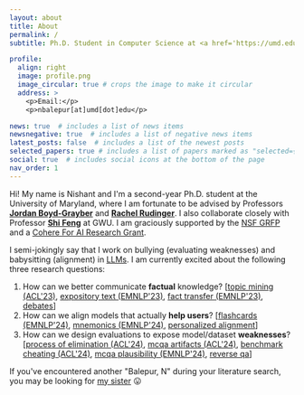 ```yaml
---
layout: about
title: About
permalink: /
subtitle: Ph.D. Student in Computer Science at <a href='https://umd.edu/'>University of Maryland, College Park</a>

profile:
  align: right
  image: profile.png
  image_circular: true # crops the image to make it circular
  address: >
    <p>Email:</p>
    <p>nbalepur[at]umd[dot]edu</p>

news: true  # includes a list of news items
newsnegative: true  # includes a list of negative news items
latest_posts: false  # includes a list of the newest posts
selected_papers: true # includes a list of papers marked as "selected={true}"
social: true  # includes social icons at the bottom of the page
nav_order: 1
---
```


Hi! My name is Nishant and I'm a second-year Ph.D. student at the University of Maryland, where I am fortunate to be advised by Professors **[Jordan Boyd-Grayber](http://users.umiacs.umd.edu/~jbg/)** and **[Rachel Rudinger](https://rudinger.github.io/)**. I also collaborate closely with Professor **[Shi Feng](https://ihsgnef.github.io/)** at GWU. I am graciously supported by the [NSF GRFP](https://www.nsfgrfp.org/) and a [Cohere For AI Research Grant](https://cohere.com/blog/c4ai-research-grants).

I semi-jokingly say that I work on bullying (evaluating weaknesses) and babysitting (alignment) in [LLMs](https://www.youtube.com/watch?v=u0DgoRVLTE8). I am currently excited about the following three research questions: 
1. How can we better communicate **factual** knowledge?
   [[topic mining (ACL'23)](https://aclanthology.org/2023.findings-acl.14/), [expository text (EMNLP'23)](https://arxiv.org/abs/2305.03276), [fact transfer (EMNLP'23)](https://arxiv.org/abs/2310.14486), [debates](https://drive.google.com/file/d/1LCSlp33gILwGNZyMEiWCnpzWg8jX_of3/view?usp=sharing)]
2. How can we align models that actually **help users**?
   [[flashcards (EMNLP'24)](https://arxiv.org/abs/2402.12291), [mnemonics (EMNLP'24)](https://arxiv.org/abs/2406.15352), [personalized alignment](https://drive.google.com/file/d/1-EKjuwFZ_5MJ1ZlMfo9gXiuTu-s0pQd8/view?usp=sharing)]
3. How can we design evaluations to expose model/dataset **weaknesses**?
   [[process of elimination (ACL'24)](https://arxiv.org/abs/2311.07532), [mcqa artifacts (ACL'24)](https://arxiv.org/abs/2402.12483), [benchmark cheating (ACL'24)](https://arxiv.org/abs/2407.01992), [mcqa plausibility (EMNLP'24)](https://arxiv.org/abs/2410.10854), [reverse qa](https://arxiv.org/abs/2410.15512)]


If you've encountered another "Balepur, N" during your literature search, you may be looking for [my sister](https://nainasb.github.io/) 😛
